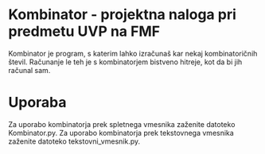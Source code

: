 # Kombinator - projektna naloga pri predmetu UVP na FMF
Kombinator je program, s katerim lahko izračunaš kar nekaj kombinatoričnih števil. Računanje le teh je s kombinatorjem bistveno hitreje, kot da bi jih računal sam.

# Uporaba
Za uporabo kombinatorja prek spletnega vmesnika zaženite datoteko Kombinator.py.
Za uporabo kombinatorja prek tekstovnega vmesnika zaženite datoteko tekstovni_vmesnik.py.

